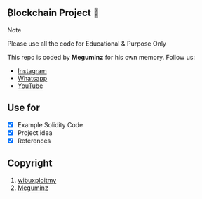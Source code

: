 ## ₿lockchain Project :memo:

> [!NOTE]
> Please use all the code for Educational & Purpose Only

This repo is coded by **Meguminz** for his own memory.
Follow us:
- [Instagram](https://www.instagram.com/wibuxploitmy/)
- [Whatsapp](https://whatsapp.com/channel/0029VaQ9FGtCsU9VIs774c2i)
- [YouTube](www.youtube.com/@wibuxploitmy)

## Use for
- [x] Example Solidity Code
- [x] Project idea
- [x] References

## Copyright
1. [wibuxploitmy](https://www.instagram.com/wibuxploitmy/)
2. [Meguminz](https://www.instagram.com/wibuxploitmy/)
